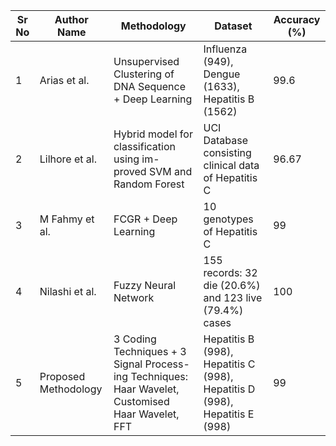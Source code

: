 |   Sr No | Author Name          | Methodology                                                                                        | Dataset                                                                    |   Accuracy (%) |
|---------|----------------------|----------------------------------------------------------------------------------------------------|----------------------------------------------------------------------------|----------------|
|       1 | Arias et al.         | Unsupervised Clustering of DNA Sequence + Deep Learning                                            | Influenza (949), Dengue (1633), Hepatitis B (1562)                         |          99.6  |
|       2 | Lilhore et al.       | Hybrid model for classification using im- proved SVM and Random Forest                             | UCI Database consisting clinical data of Hepatitis C                       |          96.67 |
|       3 | M Fahmy et al.       | FCGR + Deep Learning                                                                               | 10 genotypes of Hepatitis C                                                |          99    |
|       4 | Nilashi et al.       | Fuzzy Neural Network                                                                               | 155 records: 32 die (20.6%) and 123 live (79.4%) cases                     |         100    |
|       5 | Proposed Methodology | 3 Coding Techniques + 3 Signal Process- ing Techniques: Haar Wavelet, Customised Haar Wavelet, FFT | Hepatitis B (998), Hepatitis C (998), Hepatitis D (998), Hepatitis E (998) |          99    |